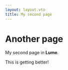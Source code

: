 ```yaml
---
layout: layout.vto
title: My second page
---
```


# Another page

My second page in **Lume**.

This is getting better!
